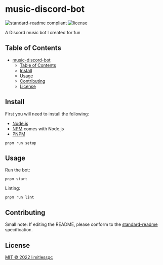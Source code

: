 # music-discord-bot

[![standard-readme compliant](https://img.shields.io/badge/standard--readme-OK-green.svg?style=flat-square)](https://github.com/RichardLitt/standard-readme)
[![license](https://img.shields.io/github/license/limitlesspc/music-discord-bot.svg)](LICENSE)

A Discord music bot I created for fun

## Table of Contents

- [music-discord-bot](#music-discord-bot)
  - [Table of Contents](#table-of-contents)
  - [Install](#install)
  - [Usage](#usage)
  - [Contributing](#contributing)
  - [License](#license)

## Install

First you will need to install the following:

- [Node.js](https://nodejs.org/en/)
- [NPM](https://www.npmjs.com/) comes with Node.js
- [PNPM](https://pnpm.io/)

```
pnpm run setup
```

## Usage

Run the bot:

```
pnpm start
```

Linting:

```
pnpm run lint
```

## Contributing

Small note: If editing the README, please conform to the [standard-readme](https://github.com/RichardLitt/standard-readme) specification.

## License

[MIT © 2022 limitlesspc](./LICENSE)
